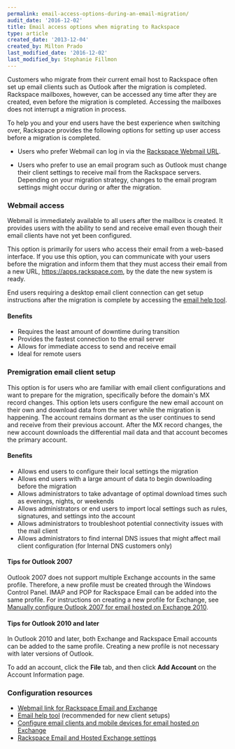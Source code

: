 ```yaml
---
permalink: email-access-options-during-an-email-migration/
audit_date: '2016-12-02'
title: Email access options when migrating to Rackspace
type: article
created_date: '2013-12-04'
created_by: Milton Prado
last_modified_date: '2016-12-02'
last_modified_by: Stephanie Fillmon
---
```


Customers who migrate from their current email host to Rackspace often set up email clients such as Outlook after the migration is completed. Rackspace mailboxes, however, can be accessed any time after they are created, even before the migration is completed. Accessing the mailboxes does not interrupt a migration in process.

To help you and your end users have the best experience when switching over, Rackspace provides the following options for setting up user access before a migration is completed.

- Users who prefer Webmail can log in via the [Rackspace Webmail URL](https://apps.rackspace.com).

- Users who prefer to use an email program such as Outlook must change their client settings to receive mail from the Rackspace servers. Depending on your migration strategy, changes to the email program settings might occur during or after the migration.

### Webmail access

Webmail is immediately available to all users after the mailbox is created. It provides users with the ability to send and receive email even though their email clients have not yet been configured.

This option is primarily for users who access their email from a web-based interface. If you use this option, you can communicate with your users before the migration and inform them that they must access their email from a new URL, <https://apps.rackspace.com>, by the date the new system is ready.

End users requiring a desktop email client connection can get setup instructions after the migration is complete by accessing the [email help tool](https://emailhelp.rackspace.com).

#### Benefits

- Requires the least amount of downtime during transition
- Provides the fastest connection to the email server
- Allows for immediate access to send and receive email
- Ideal for remote users

### Premigration email client setup

This option is for users who are familiar with email client configurations and want to prepare for the migration, specifically before the domain's MX record changes. This option lets users configure the new email account on their own and download data from the server while the migration is happening. The account remains dormant as the user continues to send and receive from their previous account. After the MX record changes, the new account downloads the differential mail data and that account becomes the primary account.

#### Benefits

- Allows end users to configure their local settings the migration
- Allows end users with a large amount of data to begin downloading before the migration
- Allows administrators to take advantage of optimal download times such as evenings, nights, or weekends
- Allows administrators or end users to import local settings such as rules, signatures, and settings into the account
- Allows administrators to troubleshoot potential connectivity issues with the mail client
- Allows administrators to find internal DNS issues that might affect mail client configuration (for Internal DNS customers only)

#### Tips for Outlook 2007

Outlook 2007 does not support multiple Exchange accounts in the same profile. Therefore, a new profile must be created through the Windows Control Panel. IMAP and POP for Rackspace Email can be added into the same profile. For instructions on creating a new profile for Exchange, see [Manually configure Outlook 2007 for email hosted on Exchange 2010](/how-to/manually-configure-outlook-2007-for-email-hosted-on-exchange-2010).

#### Tips for Outlook 2010 and later

In Outlook 2010 and later, both Exchange and Rackspace Email accounts can be added to the same profile.  Creating a new profile is not necessary with later versions of Outlook.

To add an account, click the **File** tab, and then click **Add Account** on the Account Information page.

### Configuration resources

- [Webmail link for Rackspace Email and Exchange](https://apps.rackspace.com)
- [Email help tool](https://emailhelp.rackspace.com) (recommended for new client setups)
- [Configure email clients and mobile devices for email hosted on Exchange](/how-to/configure-email-clients-and-mobile-devices-for-email-hosted-on-exchange)
- [Rackspace Email and Hosted Exchange settings](/how-to/rackspace-email-and-hosted-exchange-settings)
